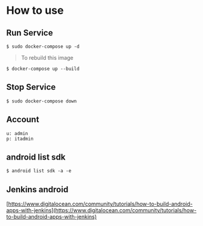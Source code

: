 # How to use

## Run Service
    $ sudo docker-compose up -d

>  To rebuild this image

    $ docker-compose up --build


## Stop Service

    $ sudo docker-compose down


## Account
    u: admin
    p: itadmin


## android list sdk

    $ android list sdk -a -e

## Jenkins android
[https://www.digitalocean.com/community/tutorials/how-to-build-android-apps-with-jenkins](https://www.digitalocean.com/community/tutorials/how-to-build-android-apps-with-jenkins)